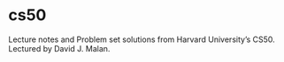 # cs50

Lecture notes and Problem set solutions from Harvard University’s CS50.
Lectured by David J. Malan.
